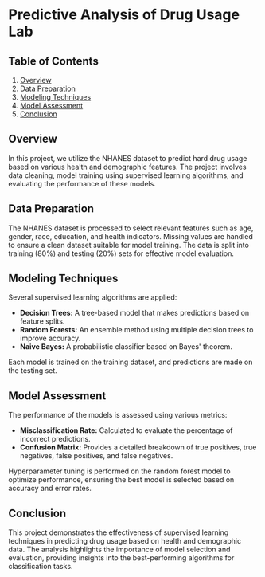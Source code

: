 # Predictive Analysis of Drug Usage Lab

## Table of Contents
1. [Overview](#overview)
2. [Data Preparation](#data-preparation)
3. [Modeling Techniques](#modeling-techniques)
4. [Model Assessment](#model-assessment)
5. [Conclusion](#conclusion)

## Overview
In this project, we utilize the NHANES dataset to predict hard drug usage based on various health and demographic features. The project involves data cleaning, model training using supervised learning algorithms, and evaluating the performance of these models.

## Data Preparation
The NHANES dataset is processed to select relevant features such as age, gender, race, education, and health indicators. Missing values are handled to ensure a clean dataset suitable for model training. The data is split into training (80%) and testing (20%) sets for effective model evaluation.

## Modeling Techniques
Several supervised learning algorithms are applied:
- **Decision Trees:** A tree-based model that makes predictions based on feature splits.
- **Random Forests:** An ensemble method using multiple decision trees to improve accuracy.
- **Naive Bayes:** A probabilistic classifier based on Bayes' theorem.

Each model is trained on the training dataset, and predictions are made on the testing set.

## Model Assessment
The performance of the models is assessed using various metrics:
- **Misclassification Rate:** Calculated to evaluate the percentage of incorrect predictions.
- **Confusion Matrix:** Provides a detailed breakdown of true positives, true negatives, false positives, and false negatives.

Hyperparameter tuning is performed on the random forest model to optimize performance, ensuring the best model is selected based on accuracy and error rates.

## Conclusion
This project demonstrates the effectiveness of supervised learning techniques in predicting drug usage based on health and demographic data. The analysis highlights the importance of model selection and evaluation, providing insights into the best-performing algorithms for classification tasks.
